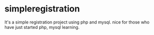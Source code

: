simpleregistration
==================

It's a simple registration project using php and mysql. nice for those who have just started php, mysql learning.
